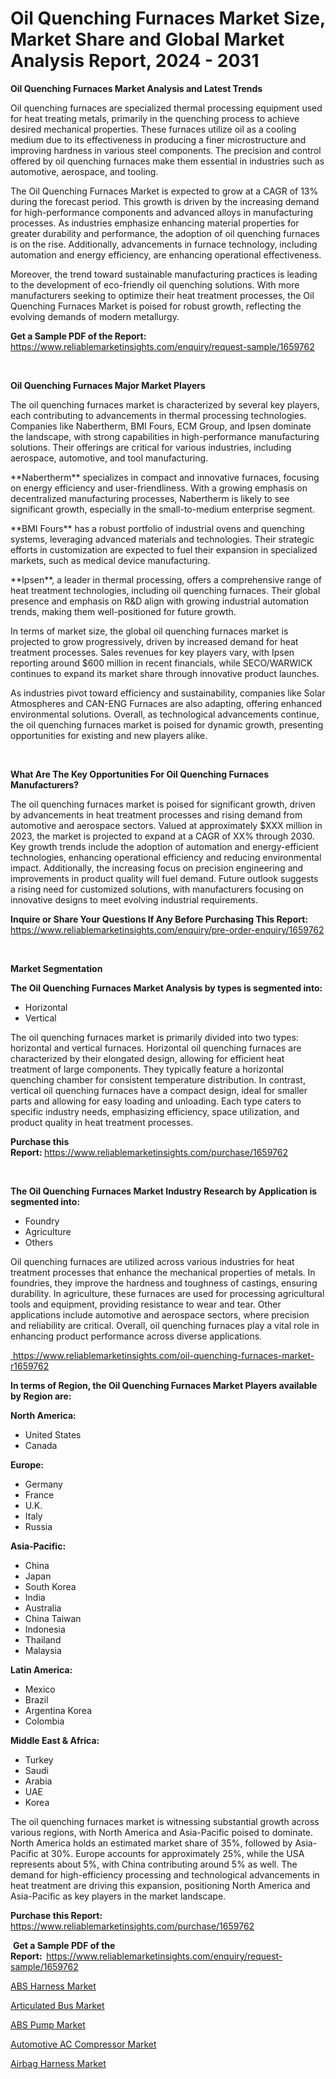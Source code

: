 <p><h1>Oil Quenching Furnaces Market Size, Market Share and Global Market Analysis Report, 2024 - 2031</h1></p><p><strong>Oil Quenching Furnaces Market Analysis and Latest Trends</strong></p>
<p><p>Oil quenching furnaces are specialized thermal processing equipment used for heat treating metals, primarily in the quenching process to achieve desired mechanical properties. These furnaces utilize oil as a cooling medium due to its effectiveness in producing a finer microstructure and improving hardness in various steel components. The precision and control offered by oil quenching furnaces make them essential in industries such as automotive, aerospace, and tooling.</p><p>The Oil Quenching Furnaces Market is expected to grow at a CAGR of 13% during the forecast period. This growth is driven by the increasing demand for high-performance components and advanced alloys in manufacturing processes. As industries emphasize enhancing material properties for greater durability and performance, the adoption of oil quenching furnaces is on the rise. Additionally, advancements in furnace technology, including automation and energy efficiency, are enhancing operational effectiveness. </p><p>Moreover, the trend toward sustainable manufacturing practices is leading to the development of eco-friendly oil quenching solutions. With more manufacturers seeking to optimize their heat treatment processes, the Oil Quenching Furnaces Market is poised for robust growth, reflecting the evolving demands of modern metallurgy.</p></p>
<p><strong>Get a Sample PDF of the Report:&nbsp;</strong> <a href="https://www.reliablemarketinsights.com/enquiry/request-sample/1659762?utm_campaign=1166&utm_medium=2&utm_source=Github&utm_content=ia&utm_term=09122024&utm_id=oil-quenching-furnaces">https://www.reliablemarketinsights.com/enquiry/request-sample/1659762</a></p>
<p>&nbsp;</p>
<p><strong>Oil Quenching Furnaces Major Market Players</strong></p>
<p><p>The oil quenching furnaces market is characterized by several key players, each contributing to advancements in thermal processing technologies. Companies like Nabertherm, BMI Fours, ECM Group, and Ipsen dominate the landscape, with strong capabilities in high-performance manufacturing solutions. Their offerings are critical for various industries, including aerospace, automotive, and tool manufacturing.</p><p>**Nabertherm** specializes in compact and innovative furnaces, focusing on energy efficiency and user-friendliness. With a growing emphasis on decentralized manufacturing processes, Nabertherm is likely to see significant growth, especially in the small-to-medium enterprise segment.</p><p>**BMI Fours** has a robust portfolio of industrial ovens and quenching systems, leveraging advanced materials and technologies. Their strategic efforts in customization are expected to fuel their expansion in specialized markets, such as medical device manufacturing.</p><p>**Ipsen**, a leader in thermal processing, offers a comprehensive range of heat treatment technologies, including oil quenching furnaces. Their global presence and emphasis on R&D align with growing industrial automation trends, making them well-positioned for future growth.</p><p>In terms of market size, the global oil quenching furnaces market is projected to grow progressively, driven by increased demand for heat treatment processes. Sales revenues for key players vary, with Ipsen reporting around $600 million in recent financials, while SECO/WARWICK continues to expand its market share through innovative product launches.</p><p>As industries pivot toward efficiency and sustainability, companies like Solar Atmospheres and CAN-ENG Furnaces are also adapting, offering enhanced environmental solutions. Overall, as technological advancements continue, the oil quenching furnaces market is poised for dynamic growth, presenting opportunities for existing and new players alike.</p></p>
<p>&nbsp;</p>
<p><strong>What Are The Key Opportunities For Oil Quenching Furnaces Manufacturers?</strong></p>
<p><p>The oil quenching furnaces market is poised for significant growth, driven by advancements in heat treatment processes and rising demand from automotive and aerospace sectors. Valued at approximately $XXX million in 2023, the market is projected to expand at a CAGR of XX% through 2030. Key growth trends include the adoption of automation and energy-efficient technologies, enhancing operational efficiency and reducing environmental impact. Additionally, the increasing focus on precision engineering and improvements in product quality will fuel demand. Future outlook suggests a rising need for customized solutions, with manufacturers focusing on innovative designs to meet evolving industrial requirements.</p></p>
<p><strong>Inquire or Share Your Questions If Any Before Purchasing This Report:</strong> <a href="https://www.reliablemarketinsights.com/enquiry/pre-order-enquiry/1659762?utm_campaign=1166&utm_medium=2&utm_source=Github&utm_content=ia&utm_term=09122024&utm_id=oil-quenching-furnaces">https://www.reliablemarketinsights.com/enquiry/pre-order-enquiry/1659762</a></p>
<p>&nbsp;</p>
<p><strong>Market Segmentation</strong></p>
<p><strong>The Oil Quenching Furnaces Market Analysis by types is segmented into:</strong></p>
<p><ul><li>Horizontal</li><li>Vertical</li></ul></p>
<p><p>The oil quenching furnaces market is primarily divided into two types: horizontal and vertical furnaces. Horizontal oil quenching furnaces are characterized by their elongated design, allowing for efficient heat treatment of large components. They typically feature a horizontal quenching chamber for consistent temperature distribution. In contrast, vertical oil quenching furnaces have a compact design, ideal for smaller parts and allowing for easy loading and unloading. Each type caters to specific industry needs, emphasizing efficiency, space utilization, and product quality in heat treatment processes.</p></p>
<p><strong>Purchase this Report:&nbsp;</strong><a href="https://www.reliablemarketinsights.com/purchase/1659762?utm_campaign=1166&utm_medium=2&utm_source=Github&utm_content=ia&utm_term=09122024&utm_id=oil-quenching-furnaces">https://www.reliablemarketinsights.com/purchase/1659762</a></p>
<p>&nbsp;</p>
<p><strong>The Oil Quenching Furnaces Market Industry Research by Application is segmented into:</strong></p>
<p><ul><li>Foundry</li><li>Agriculture</li><li>Others</li></ul></p>
<p><p>Oil quenching furnaces are utilized across various industries for heat treatment processes that enhance the mechanical properties of metals. In foundries, they improve the hardness and toughness of castings, ensuring durability. In agriculture, these furnaces are used for processing agricultural tools and equipment, providing resistance to wear and tear. Other applications include automotive and aerospace sectors, where precision and reliability are critical. Overall, oil quenching furnaces play a vital role in enhancing product performance across diverse applications.</p></p>
<p><a href="https://www.reliablemarketinsights.com/oil-quenching-furnaces-market-r1659762?utm_campaign=1166&utm_medium=2&utm_source=Github&utm_content=ia&utm_term=09122024&utm_id=oil-quenching-furnaces">&nbsp;https://www.reliablemarketinsights.com/oil-quenching-furnaces-market-r1659762</a></p>
<p><strong>In terms of Region, the Oil Quenching Furnaces Market Players available by Region are:</strong></p>
<p>
    <p> <strong> North America: </strong>
        <ul>
            <li>United States</li>
            <li>Canada</li>
        </ul>
        </p> 
    <p> <strong> Europe: </strong>
        <ul>
            <li>Germany</li>
            <li>France</li>
            <li>U.K.</li>
            <li>Italy</li>
            <li>Russia</li>
        </ul>
        </p> 
    <p> <strong> Asia-Pacific: </strong>
        <ul>
            <li>China</li>
            <li>Japan</li>
            <li>South Korea</li>
            <li>India</li>
            <li>Australia</li>
            <li>China Taiwan</li>
            <li>Indonesia</li>
            <li>Thailand</li>
            <li>Malaysia</li>
        </ul>
        </p> 
    <p> <strong> Latin America: </strong>
        <ul>
            <li>Mexico</li>
            <li>Brazil</li>
            <li>Argentina Korea</li>
            <li>Colombia</li>
        </ul>
        </p> 
    <p> <strong> Middle East & Africa: </strong>
        <ul>
            <li>Turkey</li>
            <li>Saudi</li>
            <li>Arabia</li>
            <li>UAE</li>
            <li>Korea</li>
        </ul>
    </p>
    </p>
<p><p>The oil quenching furnaces market is witnessing substantial growth across various regions, with North America and Asia-Pacific poised to dominate. North America holds an estimated market share of 35%, followed by Asia-Pacific at 30%. Europe accounts for approximately 25%, while the USA represents about 5%, with China contributing around 5% as well. The demand for high-efficiency processing and technological advancements in heat treatment are driving this expansion, positioning North America and Asia-Pacific as key players in the market landscape.</p></p>
<p><strong>Purchase this Report: </strong><a href="https://www.reliablemarketinsights.com/purchase/1659762?utm_campaign=1166&utm_medium=2&utm_source=Github&utm_content=ia&utm_term=09122024&utm_id=oil-quenching-furnaces">https://www.reliablemarketinsights.com/purchase/1659762</a></p>
<p>&nbsp;<strong>Get a Sample PDF of the Report:&nbsp;&nbsp;</strong><a href="https://www.reliablemarketinsights.com/enquiry/request-sample/1659762?utm_campaign=1166&utm_medium=2&utm_source=Github&utm_content=ia&utm_term=09122024&utm_id=oil-quenching-furnaces">https://www.reliablemarketinsights.com/enquiry/request-sample/1659762</a></p>
<p><strong></strong></p>
<p><p><a href="https://www.linkedin.com/pulse/market-examination-report-abs-harness-growth-forecast-88-psqvf?utm_campaign=1166&utm_medium=2&utm_source=Github&utm_content=ia&utm_term=09122024&utm_id=oil-quenching-furnaces">ABS Harness Market</a></p><p><a href="https://www.linkedin.com/pulse/whats-fueling-articulated-bus-markets-growth-9-cagr-projected-gxlsf?utm_campaign=1166&utm_medium=2&utm_source=Github&utm_content=ia&utm_term=09122024&utm_id=oil-quenching-furnaces">Articulated Bus Market</a></p><p><a href="https://www.linkedin.com/pulse/revenue-projections-abs-pump-market-106-cagr-from-2024-o71sf?utm_campaign=1166&utm_medium=2&utm_source=Github&utm_content=ia&utm_term=09122024&utm_id=oil-quenching-furnaces">ABS Pump Market</a></p><p><a href="https://www.linkedin.com/pulse/automotive-ac-compressor-market-evolution-key-trends-regional-k5jif?utm_campaign=1166&utm_medium=2&utm_source=Github&utm_content=ia&utm_term=09122024&utm_id=oil-quenching-furnaces">Automotive AC Compressor Market</a></p><p><a href="https://www.linkedin.com/pulse/in-depth-analysis-airbag-harness-market-2024-2031-dynamics-3sb9f?utm_campaign=1166&utm_medium=2&utm_source=Github&utm_content=ia&utm_term=09122024&utm_id=oil-quenching-furnaces">Airbag Harness Market</a></p></p>